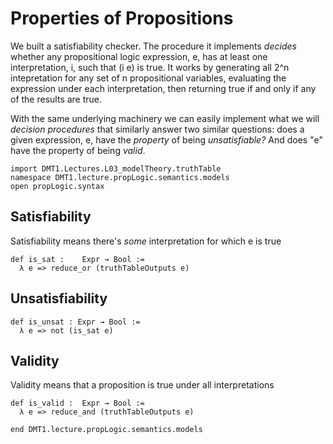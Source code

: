 # Properties of Propositions

<!-- toc -->

We built a satisfiability checker. The procedure it implements
*decides* whether any propositional logic expression, e, has at
least one interpretation, i, such that (i e) is true. It works
by generating all 2^n intepretation for any set of n propositional
variables, evaluating the expression under each interpretation,
then returning true if and only if any of the results are true.

With the same underlying machinery we can easily implement what
we will *decision procedures* that similarly answer two similar
questions: does a given expression, e, have the *property* of
being *unsatisfiable?* And does "e" have the property of being
*valid*.

```lean
import DMT1.Lectures.L03_modelTheory.truthTable
namespace DMT1.lecture.propLogic.semantics.models
open propLogic.syntax
```

## Satisfiability

Satisfiability means there's *some* interpretation for which e is true
```lean
def is_sat :    Expr → Bool :=
  λ e => reduce_or (truthTableOutputs e)
```

## Unsatisfiability
```lean
def is_unsat : Expr → Bool :=
  λ e => not (is_sat e)
```

## Validity

Validity means that a proposition is true under all interpretations
```lean
def is_valid :  Expr → Bool :=
  λ e => reduce_and (truthTableOutputs e)

end DMT1.lecture.propLogic.semantics.models
```
